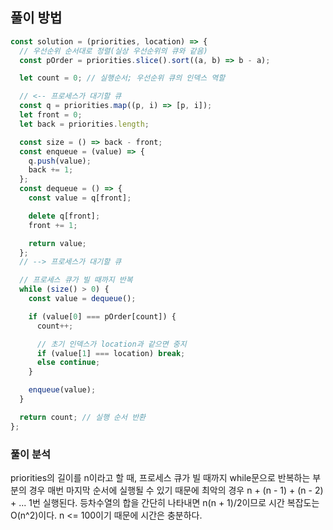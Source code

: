 ## 풀이 방법

```js
const solution = (priorities, location) => {
  // 우선순위 순서대로 정렬(실상 우선순위의 큐와 같음)
  const pOrder = priorities.slice().sort((a, b) => b - a);

  let count = 0; // 실행순서; 우선순위 큐의 인덱스 역할

  // <-- 프로세스가 대기할 큐
  const q = priorities.map((p, i) => [p, i]);
  let front = 0;
  let back = priorities.length;

  const size = () => back - front;
  const enqueue = (value) => {
    q.push(value);
    back += 1;
  };
  const dequeue = () => {
    const value = q[front];

    delete q[front];
    front += 1;

    return value;
  };
  // --> 프로세스가 대기할 큐

  // 프로세스 큐가 빌 때까지 반복
  while (size() > 0) {
    const value = dequeue();

    if (value[0] === pOrder[count]) {
      count++;

      // 초기 인덱스가 location과 같으면 중지
      if (value[1] === location) break;
      else continue;
    }

    enqueue(value);
  }

  return count; // 실행 순서 반환
};
```

### 풀이 분석

priorities의 길이를 n이라고 할 때, 프로세스 큐가 빌 때까지 while문으로 반복하는 부분의 경우 매번 마지막 순서에 실행될 수 있기 때문에 최악의 경우 n + (n - 1) + (n - 2) + ... 1번 실행된다. 등차수열의 합을 간단히 나타내면 n(n + 1)/2이므로 시간 복잡도는 O(n^2)이다. n <= 100이기 때문에 시간은 충분하다.
